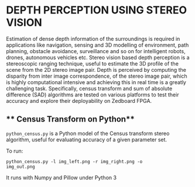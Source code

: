 # **DEPTH PERCEPTION USING STEREO VISION** 

Estimation of dense depth information of the surroundings is required in applications like navigation, sensing and 3D modelling of environment, path planning, obstacle avoidance, surveillance and so on for intelligent robots, drones, autonomous vehicles etc. Stereo vision based depth perception is a stereoscopic ranging technique, useful to estimate the 3D profile of the scene from the 2D stereo image pair. Depth is perceived by computing the disparity from inter image correspondence, of the stereo image pair, which is highly computational intensive and achieving this in real time is a greatly challenging task. Specifically, census transform and sum of absolute difference (SAD) algorithms are tested on various platforms to test their accuracy and explore their deployability on Zedboard FPGA.

## ** Census Transform on Python** 

`python_census.py` is a Python model of the Census transform stereo algorithm, useful for evaluating accuracy of a given parameter set. 

To run:

<code>python_census.py -l img_left.png -r img_right.png -o img_out.png</code>

It runs with Numpy and Pillow under Python 3

